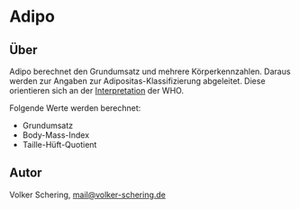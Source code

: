 #  Adipo

## Über

Adipo berechnet den Grundumsatz und mehrere Körperkennzahlen. Daraus werden zur 
Angaben zur Adipositas-Klassifizierung abgeleitet.
Diese orientieren sich an der 
[Interpretation](https://de.wikipedia.org/wiki/Body-Mass-Index#Interpretation) 
der WHO.

Folgende Werte werden berechnet:

- Grundumsatz
- Body-Mass-Index
- Taille-Hüft-Quotient

## Autor

Volker Schering, <a src="mailto:mail@volker-schering.de">mail@volker-schering.de</a>
